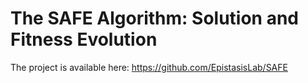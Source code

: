 # The SAFE Algorithm: Solution and Fitness Evolution

The project is available here: https://github.com/EpistasisLab/SAFE
